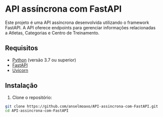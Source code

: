 # API assíncrona com FastAPI

Este projeto é uma API assíncrona desenvolvida utilizando o framework FastAPI. A API oferece endpoints para gerenciar informações relacionadas a Atletas, Categorias e Centro de Treinamento.

## Requisitos

- [Python](https://www.python.org/) (versão 3.7 ou superior)
- [FastAPI](https://fastapi.tiangolo.com/)
- [Uvicorn](https://www.uvicorn.org/)

## Instalação

1. Clone o repositório:

```bash
git clone https://github.com/anselmoaxo/API-assincrona-com-FastAPI.git
cd API-assincrona-com-FastAPI
